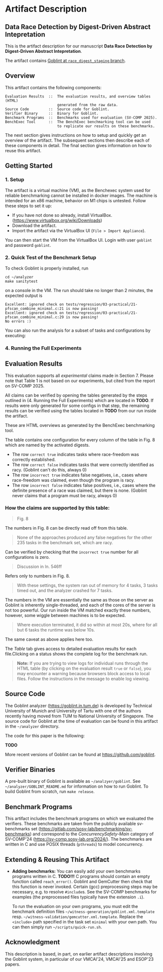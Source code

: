 # Artifact Description
## Data Race Detection by Digest-Driven Abstract Intepretation

This is the artifact description for our manuscript **Data Race Detection by Digest-Driven Abstract Intepretation**.

The artifact contains [Goblint at `race_digest_staging` branch](https://github.com/goblint/analyzer/tree/race_digest_staging).


## Overview

This artifact contains the following components:

    Evaluation Results  ::  The evaluation results, and overview tables (HTML)
                            generated from the raw data.
    Source Code         ::  Source code for Goblint.
    Verifier Binary     ::  Binary for Goblint.
    Benchmark Programs  ::  Benchmarks used for evaluation (SV-COMP 2025).
    BenchExec Tool      ::  The BenchExec benchmarking tool can be used
                            to replicate our results on these benchmarks.

The next section gives instructions on how to setup and quickly get an overview of the artifact.
The subsequent sections then describe each of these components in detail.
The final section gives information on how to reuse this artifact.


## Getting Started

### 1. Setup

The artifact is a virtual machine (VM), as the Benchexec system used for reliable benchmarking cannot be installed in docker images. The machine is intended for an x86 machine, behavior on M1 chips is untested.
Follow these steps to set it up:

* If you have not done so already, install VirtualBox.
  (<https://www.virtualbox.org/wiki/Downloads>)
* Download the artifact.
* Import the artifact via the VirtualBox UI (`File > Import Appliance`).

You can then start the VM from the VirtualBox UI.
Login with user `goblint` and password `goblint`.

### 2. Quick Test of the Benchmark Setup

To check Goblint is properly installed, run

    cd ~/analyzer
    make sanitytest

on a console in the VM.
The run should take no longer than 2 minutes, the expected output is

    Excellent: ignored check on tests/regression/03-practical/21-pfscan_combine_minimal.c:21 is now passing!
    Excellent: ignored check on tests/regression/03-practical/21-pfscan_combine_minimal.c:29 is now passing!
    No errors :)

You can also run the analysis for a subset of tasks and configurations by executing:



### 4. Running the Full Experiments


## Evaluation Results

This evaluation supports all _experimental_ claims made in Section 7. Please note that Table 1 is not based on our experiments, but cited from the report on SV-COMP 2025.

All claims can be verified by opening the tables generated by the steps outlined in (4. Running the Full Experiments) which are located in **TODO**.
If results were only generated for some configs in that step, the remaining results can be verified using the tables located in **TODO** from our run inside the artifact.

These are HTML overviews as generated by the BenchExec benchmarking tool.

The table contains one configuration for every column of the table in Fig. 8 which are named by the activated digests.

- The row `correct true` indicates tasks where race-freedom was correctly established.
- The row `correct false` indicates tasks that were correctly identified as racy. (Goblint can't do this, always 0)
- The row `incorrect true` indicates false negatives, i.e., cases where race-freedom was claimed, even though the program is racy.
- The row `incorrect false` indicates false positives, i.e., cases where the definite presence of a race was claimed, but there is none. (Goblint never claims that a program must be racy, always 0)


### How the claims are supported by this table:

> Fig. 8

The numbers in Fig. 8 can be directly read off from this table.


> None of the approaches produced any false negatives for the other 235 tasks in the benchmark set, which are racy.

Can be verified by checking that the `incorrect true` number for all configurations is zero.


> Discussion in ln. 546ff

Refers only to numbers in Fig. 8.


> With these settings, the system ran out of memory for 4 tasks, 3 tasks timed out, and the analyzer crashed for 7 tasks.

The numbers in the VM are essentially the same as those on the server as Goblint is inherently single-threaded, and each of the cores of the server is not too powerful. Our run inside the VM matched exactly these numbers, however, some wiggle between machines is to be expected.



> Where execution terminated, it did so within at most 20s, where for all but 6 tasks the runtime was below 10s.

The same caveat as above applies here too.


The *Table* tab gives access to detailed evaluation results for each file.Clicking on a status shows the complete log for the benchmark run.

> **Note:** If you are trying to view logs for individual runs through the HTML table (by clicking on the evaluation result `true` or `false`), you may encounter a warning because browsers block access to local files. Follow the instructions in the message to enable log viewing.


## Source Code

The Goblint analyzer (<https://goblint.in.tum.de>) is developed by Technical University of Munich and University of Tartu with one of the authors recently having moved from TUM to National University of Singapore. The source code for Goblint at the time of evaluation can be found in this artifact in the `~/analyzer` directory.

The code for this paper is the following:

**TODO**

More recent versions of Goblint can be found at <https://github.com/goblint>.


## Verifier Binaries

A pre-built binary of Goblint is available as `~/analzyer/goblint`.
See `~/analyzer/GOBLINT_README.md` for information on how to run Goblint.
To build Goblint from scratch, run `make release`.


## Benchmark Programs

This artifact includes the benchmark programs on which we evaluated the verifiers.
These benchmarks are taken from the publicly available sv-benchmarks set (<https://gitlab.com/sosy-lab/benchmarking/sv-benchmarks>)
and correspond to the _ConcurrencySafety-Main_ category of SV-COMP'24 (<https://sv-comp.sosy-lab.org/2024/>).
The benchmarks are written in C and use POSIX threads (`pthreads`) to model concurrency.


## Extending & Reusing This Artifact

* **Adding benchmarks:** You can easily add your own benchmarks programs written in C. **TODO!!!**
    C programs should contain an empty function called `reach_error()`. Goblint and GemCutter then check that this function is never invoked. Certain (gcc) preprocessing steps may be necessary, e.g. to resolve `#include`s. See the SV-COMP benchmarks for examples (the preprocessed files typically have the extension `.i`).

    To run the evaluation on your own programs, you must edit the benchmark definition files `~/witness-generation/goblint.xml.template` resp. `~/witness-validation/gemcutter.xml.template`.
    Replace the `<include>` path specified in the task set `minimal` with your own path.
    You can then simply run `~/scripts/quick-run.sh`.

## Acknowledgment

This description is based, in part, on earlier artifact descriptions involving the Goblint system, in particular of our VMCAI'24, VMCAI'25 and ESOP'23 papers.

